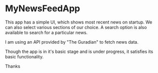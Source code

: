 # MyNewsFeedApp

This app has a simple UI, which shows most recent news on startup. We can also select various sections 
of our choice. A search option is also available to search for a particular news.

I am using an API provided by "The Guradian" to fetch news data.

Though the app is in it's basic stage and is under progress, it satisfies its basic functionality.

Thanks
